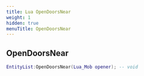 ```yaml
---
title: Lua OpenDoorsNear
weight: 1
hidden: true
menuTitle: OpenDoorsNear
---
```

## OpenDoorsNear
```lua
EntityList:OpenDoorsNear(Lua_Mob opener); -- void
```